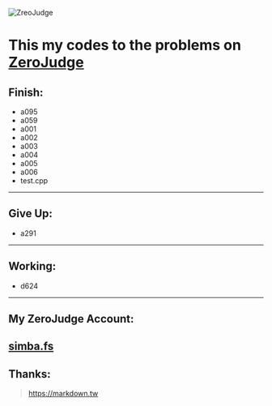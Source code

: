 ![ ZreoJudge](https://github.com/simbafs/zerojudge/blob/master/img/zj.png)  

This my codes to the problems on [ZeroJudge](https://zerojudge.tw/)
===================================================================
**Finish:**  
-----------
* a095  
* a059  
* a001
* a002
* a003
* a004
* a005
* a006
* test.cpp
---
**Give Up:**  
------------
* a291    
---
**Working:**  
------------
* d624
---

**My ZeroJudge Account:**  
-------------------------
[simba.fs](https://zerojudge.tw/UserStatistic?id=70712)
---
**Thanks:**  
-----------
><https://markdown.tw>  


